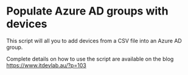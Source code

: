 # Populate Azure AD groups with devices
This script will all you to add devices from a CSV file into an Azure AD group.

Complete details on how to use the script are available on the blog https://www.itdevlab.au/?p=103
